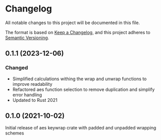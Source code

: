 # Changelog
All notable changes to this project will be documented in this file.

The format is based on [Keep a Changelog](https://keepachangelog.com/en/1.0.0/),
and this project adheres to [Semantic Versioning](https://semver.org/spec/v2.0.0.html).

## 0.1.1 (2023-12-06)

### Changed

- Simplified calculations withing the wrap and unwrap functions to improve readability
- Refactored aes function selection to remove duplication and simplify error handling
- Updated to Rust 2021

## 0.1.0 (2021-10-02)
Initial release of aes keywrap crate with padded and unpadded wrapping schemes

